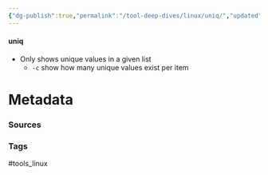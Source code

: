 ```yaml
---
{"dg-publish":true,"permalink":"/tool-deep-dives/linux/uniq/","updated":"2025-05-30T10:18:57.884-07:00"}
---
```


#### uniq
- Only shows unique values in a given list
	- `-c` show how many unique values exist per item






# Metadata

### Sources

### Tags
#tools_linux 